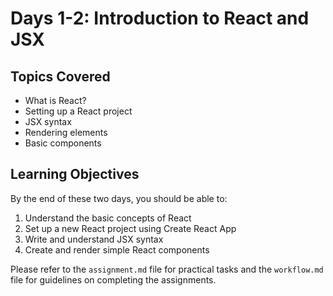 # Days 1-2: Introduction to React and JSX

## Topics Covered
- What is React?
- Setting up a React project
- JSX syntax
- Rendering elements
- Basic components

## Learning Objectives
By the end of these two days, you should be able to:
1. Understand the basic concepts of React
2. Set up a new React project using Create React App
3. Write and understand JSX syntax
4. Create and render simple React components

Please refer to the `assignment.md` file for practical tasks and the `workflow.md` file for guidelines on completing the assignments.

